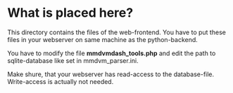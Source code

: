 # What is placed here?

This directory contains the files of the web-frontend. You have to put these
files in your webserver on same machine as the python-backend.

You have to modify the file **mmdvmdash_tools.php** and edit the path 
to sqlite-database like set in mmdvm_parser.ini.

Make shure, that your webserver has read-access to the database-file. 
Write-access is actually not needed.  


